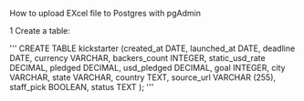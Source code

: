 How to upload EXcel file to Postgres with pgAdmin

1 Create a table:

'''
CREATE TABLE kickstarter
(created_at DATE,
 launched_at DATE,
 deadline DATE,
 currency VARCHAR,
 backers_count INTEGER,
 static_usd_rate DECIMAL,
 pledged DECIMAL,
 usd_pledged DECIMAL,
 goal INTEGER,
 city VARCHAR,
 state VARCHAR,
 country TEXT,
 source_url VARCHAR (255),
 staff_pick BOOLEAN,
 status TEXT
);
'''